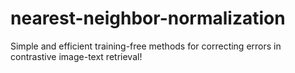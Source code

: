 # nearest-neighbor-normalization
Simple and efficient training-free methods for correcting errors in contrastive image-text retrieval!
